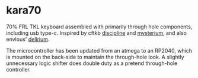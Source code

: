 # kara70
70% FRL TKL keyboard assembled with primarily through hole components, including usb type-c. Inspired by cftkb [discipline](https://github.com/coseyfannitutti/discipline) and [mysterium](https://github.com/coseyfannitutti/mysterium), and also envious' [delirium](https://github.com/Envious-Data/Env-KB). 

The microcontroller has been updated from an atmega to an RP2040, which is mounted on the back-side to maintain the through-hole look. A slightly unnecessary logic shifter does double duty as a pretend through-hole controller. 
